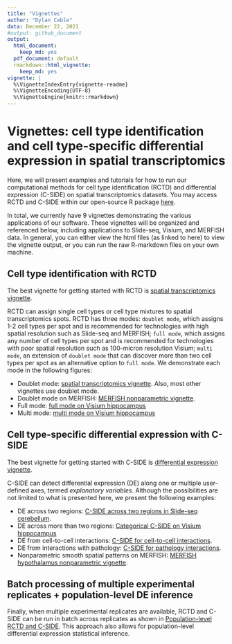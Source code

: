 ```yaml
---
title: "Vignettes"
author: "Dylan Cable"
data: December 22, 2021
#output: github_document
output:
  html_document:
    keep_md: yes
  pdf_document: default
  rmarkdown::html_vignette:
    keep_md: yes
vignette: |
  %\VignetteIndexEntry{vignette-readme} 
  %\VignetteEncoding{UTF-8} 
  %\VignetteEngine{knitr::rmarkdown}
---
```


<!-- README.md is generated from README.Rmd. Please edit that file -->



# Vignettes: cell type identification and cell type-specific differential expression in spatial transcriptomics

<!-- badges: start -->
<!-- badges: end -->

Here, we will present examples and tutorials for how to run our computational methods for cell type identification (RCTD) and differential expression (C-SIDE) on spatial transcriptomics datasets. You may access RCTD and C-SIDE within our open-source R package [here](https://github.com/dmcable/spacexr). 

In total, we currently have 9 vignettes demonstrating the various applications of our software. These vignettes will be organized and referenced below, including applications to Slide-seq, Visium, and MERFISH data. In general, you can either view the html files (as linked to here) to view the vignette output, or you can run the raw R-markdown files on your own machine.

## Cell type identification with RCTD

The best vignette for getting started with RCTD is [spatial transcriptomics vignette](https://raw.githack.com/dmcable/spacexr/master/vignettes/spatial-transcriptomics.html).

RCTD can assign single cell types or cell type mixtures to spatial transcriptomics spots. RCTD has three modes: `doublet mode`, which assigns 1-2 cell types per spot and is recommended for technologies with high spatial resolution such as Slide-seq and MERFISH; `full mode`, which assigns any number of cell types per spot and is recommended for technologies with poor spatial resolution such as 100-micron resolution Visium; `multi mode`, an extension of `doublet mode` that can discover more than two cell types per spot as an alternative option to `full mode`. We demonstrate each mode in the following figures:

* Doublet mode: [spatial transcriptomics vignette](https://raw.githack.com/dmcable/spacexr/master/vignettes/spatial-transcriptomics.html). Also, most other vignettes use doublet mode.
* Doublet mode on MERFISH: [MERFISH nonparametric vignette](https://raw.githack.com/dmcable/spacexr/master/vignettes/merfish_nonparametric.html). 
* Full mode: [full mode on Visium hippocampus](https://raw.githack.com/dmcable/spacexr/master/vignettes/visium_full_regions.html) 
* Multi mode: [multi mode on Visium hippocampus](https://raw.githack.com/dmcable/spacexr/master/vignettes/visium_multi.html) 

## Cell type-specific differential expression with C-SIDE

The best vignette for getting started with C-SIDE is [differential expression vignette](https://raw.githack.com/dmcable/spacexr/master/vignettes/differential-expression.html).

C-SIDE can detect differential expression (DE) along one or multiple user-defined axes, termed *explanatory variables*. Although the possibilities are not limited to what is presented here, we present the following examples:

* DE across two regions: [C-SIDE across two regions in Slide-seq cerebellum](https://raw.githack.com/dmcable/spacexr/master/vignettes/CSIDE_two_regions.html).
* DE across more than two regions: [Categorical C-SIDE on Visium hippocampus](https://raw.githack.com/dmcable/spacexr/master/vignettes/visium_full_regions.html) 
* DE from cell-to-cell interactions: [C-SIDE for cell-to-cell interactions](https://raw.githack.com/dmcable/spacexr/master/vignettes/CSIDE_celltocell_interactions.html).
* DE from interactions with pathology: [C-SIDE for pathology interactions](https://raw.githack.com/dmcable/spacexr/master/vignettes/CSIDE_pathology_interactions.html).
* Nonparametric smooth spatial patterns on MERFISH: [MERFISH hypothalamus nonparametric vignette](https://raw.githack.com/dmcable/spacexr/master/vignettes/merfish_nonparametric.html). 

## Batch processing of multiple experimental replicates + population-level DE inference

Finally, when multiple experimental replicates are available, RCTD and C-SIDE can be run in batch across replicates as shown in [Population-level RCTD and C-SIDE](https://raw.githack.com/dmcable/spacexr/master/vignettes/replicates.html). This approach also allows for population-level differential expression statistical inference.
